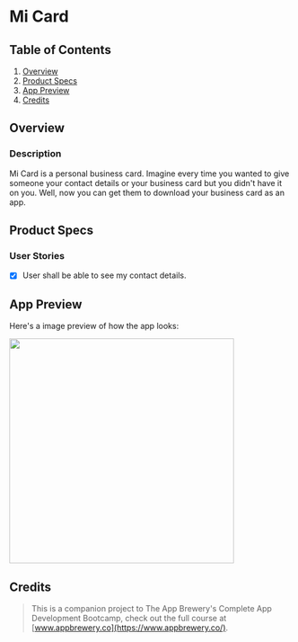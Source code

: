 # Mi Card

## Table of Contents
1. [Overview](#Overview)
2. [Product Specs](#Product-Specs)
3. [App Preview](#App-Preview)
5. [Credits](#Credits)

## Overview
### Description

Mi Card is a personal business card. Imagine every time you wanted to give someone your contact details or your business card but you didn't have it on you. Well, now you can get them to download your business card as an app.

## Product Specs
### User Stories

- [X] User shall be able to see my contact details.

## App Preview

Here's a image preview of how the app looks:

<img src="https://user-images.githubusercontent.com/35745973/81491196-0c4a9c80-9240-11ea-8e3e-a5d79458729e.png" width=400>

## Credits

>This is a companion project to The App Brewery's Complete App Development Bootcamp, check out the full course at [www.appbrewery.co](https://www.appbrewery.co/).
